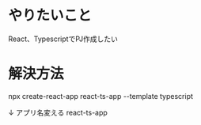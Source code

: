 # やりたいこと
React、TypescriptでPJ作成したい

# 解決方法
npx create-react-app react-ts-app --template typescript

↓ アプリ名変える
react-ts-app